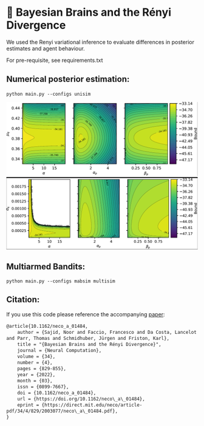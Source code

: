 # 🧠 Bayesian Brains and the Rényi Divergence
We used the Renyi variational inference to evaluate differences in posterior estimates and agent behaviour.  

For pre-requisite, see requirements.txt

## Numerical posterior estimation:

```
python main.py --configs unisim 
```
![mu](https://github.com/ucbtns/renyibounds/blob/main/figures/univ_muq.png)
![sigma](https://github.com/ucbtns/renyibounds/blob/main/figures/univ_sigma_q.png)

## Multiarmed Bandits:

```
python main.py --configs mabsim multisim
```

## Citation:
If you use this code please reference the accompanying [paper](https://watermark.silverchair.com/neco_a_01484.pdf?token=AQECAHi208BE49Ooan9kkhW_Ercy7Dm3ZL_9Cf3qfKAc485ysgAAAr8wggK7BgkqhkiG9w0BBwagggKsMIICqAIBADCCAqEGCSqGSIb3DQEHATAeBglghkgBZQMEAS4wEQQM-Jv7DdMeAKozwSVTAgEQgIICcnBBfwDKJI-zgVQeA8TIC-KGUh8n37I5IPDZlsA90DCrzfCPEK-3IMZxH89rUOxU0ujxgNUkormmNMAK-9dvCB2D7JOQkXwOzT-Xb26DNCoyfI1sQZ-BLKr7toeO2C_GG7ufzpPb0XO0UzHyAOH6JAelOZPvFB_QZfw9imoioPmi-Oi0ZXV_gpcXvbzxyoVpuq8ba5ldu4EOzybOlB-MUq_XaNay5wISpkm-K5xKSg46HWLAF8IoqT8jQKLvLwfv_SWmPexE1uCE88mhq2rbi9Q_KPo0e2-lJWSb_ljFwQf5o7T55gJkuuu889lntDbLjrVJrfIk5CTjPlC0mY4ZhvLya-nxciAXjfxO5bHRRbyUVEqwyJjzBGobQ4F8VW64SJHnBmWTLEW1YM7fHoWuErIN6_F2JzY1fhkb3yOG9AQAV44LqFRgP3iIJWhxt6OB5_dRUVANpeM34l7_xu_KX7dAXk1uRj1VxxkIKQiwYBXwwKs7ho2m1EoU6GDzRUIS_WCuy2qt3IfB0qlXyKgeKnQyKE6jPPy0Xz4oTh2QI3RLizQa_eXPgYJaorhFYmeg8-t5LcNRNZCO_KvOe2mcBQwB1iG_UNQ3u_I_uY3BnvkIuhZhNJcBYpLTeXOXQAdNTnY5_gx6b3GqCjMjyC7muIB2AnbrmthZgHJM09liP3U8WVdfAL5kwy0TI5zdKPMV1vWVWr_4mkBlT76xETP1Ze_rn8gwOR2cYR7L-pDk2K7_r7LZREJpj-BUTg61hJaIwCcyeT0J_Hsbr1JRol88xcgsClSCBAlKV01twxce6V-q79qg8ybOmiHjqF59I6YQrUVZ
):
```
@article{10.1162/neco_a_01484,
    author = {Sajid, Noor and Faccio, Francesco and Da Costa, Lancelot and Parr, Thomas and Schmidhuber, Jürgen and Friston, Karl},
    title = "{Bayesian Brains and the Rényi Divergence}",
    journal = {Neural Computation},
    volume = {34},
    number = {4},
    pages = {829-855},
    year = {2022},
    month = {03},
    issn = {0899-7667},
    doi = {10.1162/neco_a_01484},
    url = {https://doi.org/10.1162/neco\_a\_01484},
    eprint = {https://direct.mit.edu/neco/article-pdf/34/4/829/2003077/neco\_a\_01484.pdf},
}
```